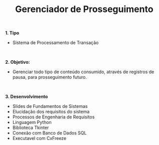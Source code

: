<h1 align="center"  size="40px">
Gerenciador de Prosseguimento 
</h1>

<br />

**1. Tipo**

- Sistema de Processamento de Transação

<br />

**2. Objetivo:**

- Gerenciar todo tipo de conteúdo consumido, através de registros de pausa, para prosseguimento futuro.

<br />

**3. Desenvolvimento**

- Slides de Fundamentos de Sistemas
- Elucidação dos requisitos do sistema
- Processos de Engenharia de Requisitos
- Linguagem Python
- Biblioteca Tkinter
- Conexão com Banco de Dados SQL
- Executavel com CxFreeze

